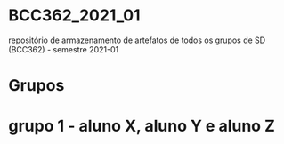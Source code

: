 # BCC362_2021_01
repositório de armazenamento de artefatos de todos os grupos de SD (BCC362) - semestre 2021-01

# Grupos

# grupo 1 - aluno X, aluno Y e aluno Z 
